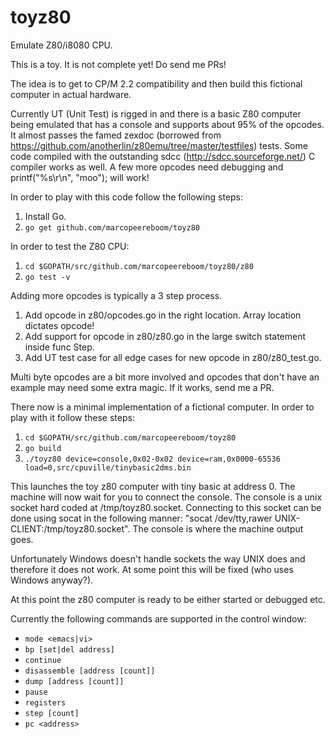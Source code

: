 # toyz80
Emulate Z80/i8080 CPU.

This is a toy.  It is not complete yet!  Do send me PRs!

The idea is to get to CP/M 2.2 compatibility and then build this fictional computer in actual hardware.

Currently UT (Unit Test) is rigged in and there is a basic Z80 computer being emulated that has a console and supports about 95% of the opcodes.  It almost passes the famed zexdoc (borrowed from https://github.com/anotherlin/z80emu/tree/master/testfiles) tests.  Some code compiled with the outstanding sdcc (http://sdcc.sourceforge.net/) C compiler works as well.  A few more opcodes need debugging and printf("%s\r\n", "moo"); will work!

In order to play with this code follow the following steps:
1. Install Go.
2. `go get github.com/marcopeereboom/toyz80`

In order to test the Z80 CPU:
1. `cd $GOPATH/src/github.com/marcopeereboom/toyz80/z80`
2. `go test -v`

Adding more opcodes is typically a 3 step process.
1. Add opcode in z80/opcodes.go in the right location.  Array location dictates opcode!
2. Add support for opcode in z80/z80.go in the large switch statement inside func Step.
3. Add UT test case for all edge cases for new opcode in z80/z80_test.go.

Multi byte opcodes are a bit more involved and opcodes that don't have an example may need some extra magic.
If it works, send me a PR.

There now is a minimal implementation of a fictional computer.  In order to play with it follow these steps:
1. `cd $GOPATH/src/github.com/marcopeereboom/toyz80`
2. `go build`
3. `./toyz80 device=console,0x02-0x02 device=ram,0x0000-65536 load=0,src/cpuville/tinybasic2dms.bin`

This launches the toy z80 computer with tiny basic at address 0.  The machine will now wait for you to connect the console.  The console is a unix socket hard coded at /tmp/toyz80.socket.  Connecting to this socket can be done using socat in the following manner: "socat /dev/tty,rawer UNIX-CLIENT:/tmp/toyz80.socket".  The console is where the machine output goes.

Unfortunately Windows doesn't handle sockets the way UNIX does and therefore it does not work.  At some point this will be fixed (who uses Windows anyway?).

At this point the z80 computer is ready to be either started or debugged etc.

Currently the following commands are supported in the control window:
* `mode <emacs|vi>`
* `bp [set|del address]`
* `continue`
* `disassemble [address [count]]`
* `dump [address [count]]`
* `pause`
* `registers`
* `step [count]`
* `pc <address>`
